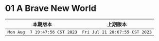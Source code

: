# 01 A Brave New World

|本期版本|上期版本
|:---:|:---:
`Mon Aug  7 19:47:56 CST 2023` | `Fri Jul 21 20:07:55 CST 2023`
